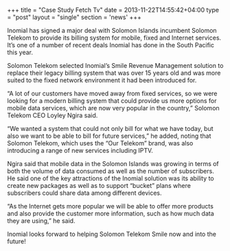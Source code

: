 +++
title = "Case Study Fetch Tv"
date = 2013-11-22T14:55:42+04:00
type = "post"
layout = "single"
section = 'news'
+++

<p>Inomial has signed a major deal with Solomon Islands incumbent Solomon Telekom to provide its billing system for mobile, fixed and Internet services. It’s one of a number of recent deals Inomial has done in the South Pacific this year.</p>
<p>Solomon Telekom selected Inomial’s Smile Revenue Management solution to replace their legacy billing system that was over 15 years old and was more suited to the fixed network environment it had been introduced for.</p>
<p>“A lot of our customers have moved away from fixed services, so we were looking for a modern billing system that could provide us more options for mobile data services, which are now very popular in the country,” Solomon Telekom CEO Loyley Ngira said.</p>
<p>“We wanted a system that could not only bill for what we have today, but also we want to be able to bill for future services,” he added, noting that Solomon Telekom, which uses the “Our Telekom” brand, was also introducing a range of new services including IPTV.</p>
<p>Ngira said that mobile data in the Solomon Islands was growing in terms of both the volume of data consumed as well as the number of subscribers. He said one of the key attractions of the Inomial solution was its ability to create new packages as well as to support “bucket” plans where subscribers could share data among different devices.</p>
<p>“As the Internet gets more popular we will be able to offer more products and also provide the customer more information, such as how much data they are using,” he said.</p>
<p>Inomial looks forward to helping Solomon Telekom Smile now and into the future!</p>